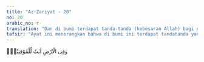 ```yaml
---
title: "Az-Zariyat - 20"
no: 20
arabic_no: ٢٠
translation: "Dan di bumi terdapat tanda-tanda (kebesaran Allah) bagi orang-orang yang yakin,"
tafsir: "Ayat ini menerangkan bahwa di bumi ini terdapat tandatanda yang menunjukkan kekuasaan Allah bila dilihat dengan mata hati yaitu benda-benda yang besar, cantik dan indah seperti matahari, bulan, gunung-gunung, hutan yang lebat, perkebunan yang subur, samudera yang biru luas sepanjang penglihatan mata yang diisi dengan bermacam-macam ikan seperti yang nampak dalam akuarium, dan lain-lain. Itu semuanya menunjukkan betapa agung dan sempurna Penciptanya yaitu Allah Rabbul 'alamin. Tafakur tentang keindahan alam ini benar-benar menambah cinta dan keyakinan orang yang yakin akan kekuasaan Allah. ("
---
```

وَفِى الْاَرْضِ اٰيٰتٌ لِّلْمُوْقِنِيْنَۙ